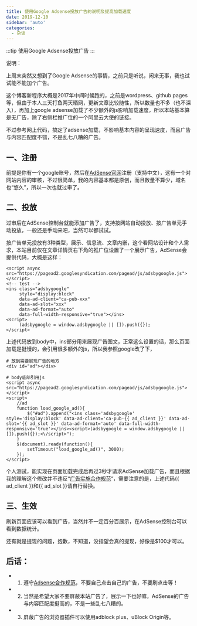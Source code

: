 ```yaml
---
title: 使用Google Adsense投放广告的说明及提高加载速度
date: 2019-12-10
sidebar: 'auto'
categories:
  - 杂谈
---
```


:::tip
使用Google Adsense投放广告
:::

<!-- more -->

说明：

上周末突然又想到了Google Adsense的事情，之前只是听说，闲来无事，我也试试能不能加个广告。

这个博客新程序大概是2017年中间时候跑的，之前是wordpress、github pages等，但由于本人三天打鱼两天晒网，更新文章比较随性，所以数量也不多（也不深入），再加上google adsense加载了不少额外的js影响加载速度，所以本站基本算是无广告，除了右侧栏推广位的一个阿里云大使的链接。

不过参考网上代码，搞定了adsense加载，不影响基本内容的呈现速度，而且广告与内容匹配度不错，不是乱七八糟的广告。

## 一、注册

前提是你有一个google账号，然后在[AdSense官网](https://www.google.com/adsense/)注册（支持中文），这有一个对网站内容的审核，不过很简单，我的内容基本都是原创，而且数量不算少，域名也“悠久”，所以一次也就过审了。  

## 二、投放

过审后在AdSense控制台就能添加广告了，支持按网站自动投放、按广告单元手动投放，一般还是手动来吧，当然可以都试试。

按广告单元投放有3种类型，展示、信息流、文章内嵌，这个看网站设计和个人需求，本站目前仅在文章详情页右下角的推广位设置了一个展示广告，AdSense会提供代码，大概是这样：

```
<script async src="https://pagead2.googlesyndication.com/pagead/js/adsbygoogle.js"></script>
<!-- test -->
<ins class="adsbygoogle"
     style="display:block"
     data-ad-client="ca-pub-xxx"
     data-ad-slot="xxx"
     data-ad-format="auto"
     data-full-width-responsive="true"></ins>
<script>
     (adsbygoogle = window.adsbygoogle || []).push({});
</script>
```

上述代码放到body中，ins部分用来展现广告图文，正常这么设置的话，那么页面加载是挺慢的，会引用很多额外的js，所以我参照google改了下，

```
# 放到需要展现广告的地方
<div id="ad"></div>

# body底部引用js
<script async src="https://pagead2.googlesyndication.com/pagead/js/adsbygoogle.js"></script>
<script>
    //ad
    function load_google_ad(){
        $("#ad").append("<ins class='adsbygoogle' style='display:block' data-ad-client='ca-pub-{{ ad_client }}' data-ad-slot='{{ ad_slot }}' data-ad-format='auto' data-full-width-responsive='true'></ins><script>(adsbygoogle = window.adsbygoogle || []).push({});<\/script>");
    }
    $(document).ready(function(){
        setTimeout("load_google_ad()", 3000);
    });
</script>
```

个人测试，能实现在页面加载完成后再过3秒才请求AdSense加载广告，而且根据我的理解这个修改并不违反“[广告实施合作规范](https://support.google.com/adsense/answer/1354736)“，需要注意的是，上述代码\{\{ ad\_client \}\}和\{\{ ad\_slot \}\}请自行替换。  

## 三、生效

刷新页面应该可以看到广告，当然并不一定百分百展示，在AdSense控制台可以看到数据统计。

还有就是提现的问题，抱歉，不知道，没指望会真的提现，好像是\$100才可以。  

## **后话：**

- 1. 遵守[Adsense合作规范](https://support.google.com/adsense/answer/48182)，不要自己点击自己的广告，不要刷点击等！

- 2. 当然是希望大家不要屏蔽本站广告了，展示一下也好嘛，AdSense的广告与内容匹配度挺高的，不是一些乱七八糟的。

- 3. 屏蔽广告的浏览器插件可以使用adblock plus、uBlock Origin等。
